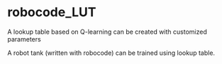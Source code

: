 # robocode_LUT
A lookup table based on Q-learning can be created with customized parameters

A robot tank (written with robocode) can be trained using lookup table.
